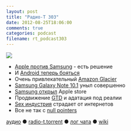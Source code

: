 ```yaml
---
layout: post
title: "Радио-Т 303"
date: 2012-08-25T18:06:00
comments: true
categories: podcast
filename: rt_podcast303
---
```

![](https://radio-t.com/images/radio-t/rt303.jpg)

* [Apple против Samsung](http://www.engadget.com/2012/08/24/apple-v-samsung-decision/) - есть решение
* И [Android теперь бояться](http://online.wsj.com/article/SB10000872396390444812704577610012314155098.html)
* Очень привлекательный [Amazon Glacier](http://www.backupcentral.com/mr-backup-blog-mainmenu-47/13-mr-backup-blog/404-amazon-glacier-release.html)
* [Samsung Galaxy Note 10.1](http://www.androidpolice.com/2012/08/21/samsung-galaxy-note-10-1-review-an-embarrassing-lazy-arrogant-money-grab/) уныл совершенно
* [Samsung открыл](http://www.smh.com.au/digital-life/digital-life-news/store-wars-samsung-apple-gadgets-at-10-paces-20120823-24njn.html) Apple store
* Продвижение [GTD](http://habrahabr.ru/post/149878/) и адатация под реалии
* [Sex индустрия](http://gizmodo.com/5935201/the-internet-is-terrible-for-the-sex-industry-no-really) страдает от интернетов
* Все не так c [null pointers](http://beust.com/weblog/2012/08/19/a-note-on-null-pointers/)

[аудио](http://cdn.radio-t.com/rt_podcast303.mp3) ● [radio-t.torrent](http://cdn.radio-t.com/torrents/rt_podcast303.mp3.torrent) ● [лог чата](http://chat.radio-t.com/logs/radio-t-303.html) ● [wiki](http://wiki.radio-t.com/%D0%92%D1%8B%D0%BF%D1%83%D1%81%D0%BA_303)<audio src="http://cdn.radio-t.com/rt_podcast303.mp3" preload="none"></audio>
